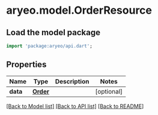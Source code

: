 # aryeo.model.OrderResource

## Load the model package
```dart
import 'package:aryeo/api.dart';
```

## Properties
Name | Type | Description | Notes
------------ | ------------- | ------------- | -------------
**data** | [**Order**](Order.md) |  | [optional] 

[[Back to Model list]](../README.md#documentation-for-models) [[Back to API list]](../README.md#documentation-for-api-endpoints) [[Back to README]](../README.md)


